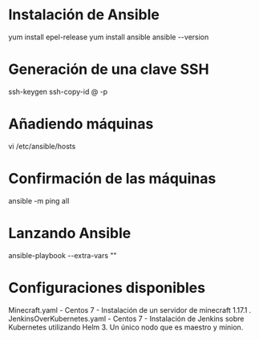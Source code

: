 # Instalación de Ansible
yum install epel-release
yum install ansible
ansible --version

# Generación de una clave SSH
ssh-keygen
ssh-copy-id <user>@<ip> -p <port>

# Añadiendo máquinas
vi /etc/ansible/hosts
  
# Confirmación de las máquinas
ansible -m ping all

# Lanzando Ansible
ansible-playbook <filename> --extra-vars ""
  
# Configuraciones disponibles
	
Minecraft.yaml - Centos 7 - Instalación de un servidor de minecraft 1.17.1
.
JenkinsOverKubernetes.yaml - Centos 7 - Instalación de Jenkins sobre Kubernetes utilizando Helm 3. Un único nodo que es maestro y minion.
